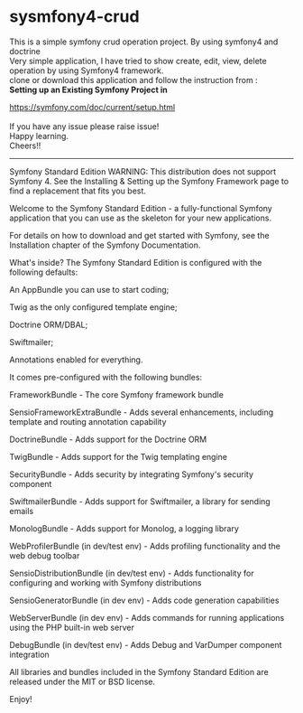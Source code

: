 # sysmfony4-crud
This is a simple symfony crud operation project. By using symfony4 and doctrine 
<br>
Very simple application, I have tried to show create, edit, view, delete operation by using Symfony4 framework.
<br>
clone or download this application and follow the instruction from : 
<br> <strong>Setting up an Existing Symfony Project in </strong>

https://symfony.com/doc/current/setup.html
<br><br>
If you have any issue please raise issue!<br>
Happy learning.<br>
Cheers!!

*****************************************************************************************************************************
Symfony Standard Edition
WARNING: This distribution does not support Symfony 4. See the Installing & Setting up the Symfony Framework page to find a replacement that fits you best.

Welcome to the Symfony Standard Edition - a fully-functional Symfony application that you can use as the skeleton for your new applications.

For details on how to download and get started with Symfony, see the Installation chapter of the Symfony Documentation.

What's inside?
The Symfony Standard Edition is configured with the following defaults:

An AppBundle you can use to start coding;

Twig as the only configured template engine;

Doctrine ORM/DBAL;

Swiftmailer;

Annotations enabled for everything.

It comes pre-configured with the following bundles:

FrameworkBundle - The core Symfony framework bundle

SensioFrameworkExtraBundle - Adds several enhancements, including template and routing annotation capability

DoctrineBundle - Adds support for the Doctrine ORM

TwigBundle - Adds support for the Twig templating engine

SecurityBundle - Adds security by integrating Symfony's security component

SwiftmailerBundle - Adds support for Swiftmailer, a library for sending emails

MonologBundle - Adds support for Monolog, a logging library

WebProfilerBundle (in dev/test env) - Adds profiling functionality and the web debug toolbar

SensioDistributionBundle (in dev/test env) - Adds functionality for configuring and working with Symfony distributions

SensioGeneratorBundle (in dev env) - Adds code generation capabilities

WebServerBundle (in dev env) - Adds commands for running applications using the PHP built-in web server

DebugBundle (in dev/test env) - Adds Debug and VarDumper component integration

All libraries and bundles included in the Symfony Standard Edition are released under the MIT or BSD license.

Enjoy!

